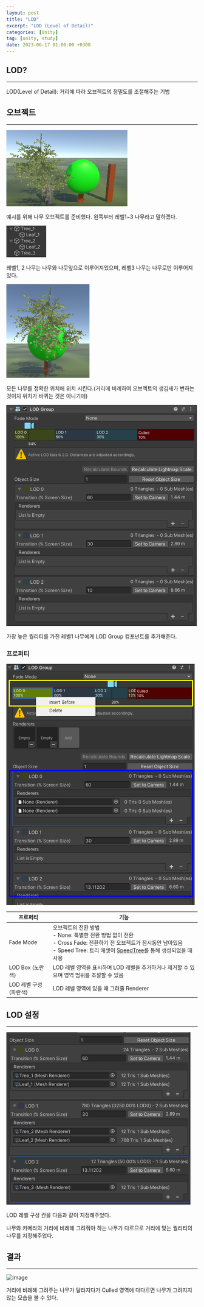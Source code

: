 ```yaml
---
layout: post
title: "LOD"
excerpt: "LOD (Level of Detail)"
categories: [Unity]
tag: [unity, study]
date: 2023-06-17 01:00:00 +0300
---
```

## LOD?

---

LOD(Level of Detail): 거리에 따라 오브젝트의 정밀도를 조절해주는 기법

## 오브젝트

---

![image](/assets/img/Unity/Lod_1.png)

예시를 위해 나무 오브젝트를 준비했다. 왼쪽부터 레벨1~3 나무라고 말하겠다.

![image](/assets/img/Unity/Lod_2.png)

레벨1, 2 나무는 나무와 나뭇잎으로 이루어져있으며, 레벨3 나무는 나무로만 이루어져있다.

![image](/assets/img/Unity/Lod_3.png)

모든 나무를 정확한 위치에 위치 시킨다.(거리에 비례하여 오브젝트의 생김새가 변하는 것이지 위치가 바뀌는 것은 아니기에)

![image](/assets/img/Unity/Lod_4.png)

가장 높은 퀄리티를 가진 레벨1 나무에게 LOD Group 컴포넌트를 추가해준다.

### 프로퍼티

![image](/assets/img/Unity/Lod_5.png)

| 프로퍼티 | 기능 |
| --- | --- |
| Fade Mode | 오브젝트의 전환 방법<br>- None: 특별한 전환 방법 없이 전환<br>- Cross Fade: 전환하기 전 오브젝트가 잠시동안 남아있음<br>- Speed Tree: 트리 에셋이 [SpeedTree](https://store.speedtree.com/unity-5-1-speedtree-updates/)를 통해 생성되었을 때 사용 |
| LOD Box (노란색) | LOD 레벨 영역을 표시하며 LOD 레벨을 추가하거나 제거할 수 있으며 영역 범위를 조절할 수 있음 |
| LOD 레벨 구성 (파란색) | LOD 레벨 영역에 있을 때 그려줄 Renderer |

## LOD 설정

---

![image](/assets/img/Unity/Lod_6.png)

LOD 레벨 구성 칸을 다음과 같이 지정해주었다.

나무와 카메라의 거리에 비례해 그려줘야 하는 나무가 다르므로 거리에 맞는 퀄리티의 나무를 지정해주었다.

## 결과

---

![image](/assets/img/Unity/lod_gif1.gif)

거리에 비례해 그려주는 나무가 달라지다가 Culled 영역에 다다르면 나무가 그려지지 않는 모습을 볼 수 있다.